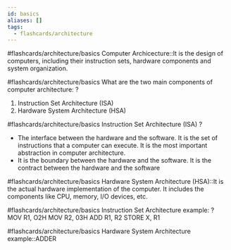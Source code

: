 ```yaml
---
id: basics
aliases: []
tags:
  - flashcards/architecture
---
```


#flashcards/architecture/basics
Computer Archicecture::It is the design of computers, including their instruction sets, hardware components and system organization.

#flashcards/architecture/basics
What are the two main components of computer architecture:
?
1. Instruction Set Architecture (ISA)
2. Hardware System Architecture (HSA)

#flashcards/architecture/basics
Instruction Set Architecture (ISA)
?
- The interface between the hardware and the software. It is the set of instructions that a computer can execute. It is the most important abstraction in computer architecture.
- It is the boundary between the hardware and the software. It is the contract between the hardware and the software

#flashcards/architecture/basics
Hardware System Architecture (HSA)::It is the actual hardware implementation of the computer. It includes the components like CPU, memory, I/O devices, etc.

#flashcards/architecture/basics
Instruction Set Architecture example:
?
MOV R1, O2H
MOV R2, 03H
ADD R1, R2
STORE X, R1

#flashcards/architecture/basics
Hardware System Architecture example::ADDER
